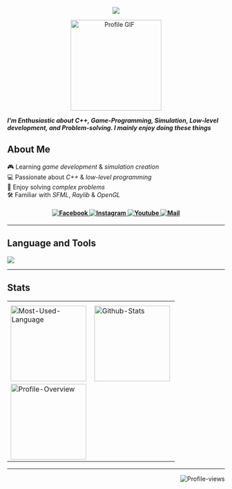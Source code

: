 <p align="center">
<img src="https://readme-typing-svg.herokuapp.com?font=Tekture&pause=1000&color=32CD32&width=435&lines=Hello+There...;Welcome+to+my+profile&center=true"/>
    <p align="center">
        <img src="marin.gif" alt="Profile GIF" width="210" height="210"/>
    </p>
</p>
 
<i><b>I'm Enthusiastic about C++, Game-Programming, Simulation, Low-level development, and Problem-solving. I mainly enjoy doing these things</b></i>

## About Me
🎮 Learning <i>game development</i> & <i>simulation creation</i><br>
💻 Passionate about <i>C++</i> & <i>low-level programming</i><br>
🧩 Enjoy solving <i>complex problems</i><br>
🛠️ Familiar with <i>SFML</i>, <i>Raylib</i> & <i>OpenGL</i>

<h4 align="center">
<a href="https://www.facebook.com/" target="_blank">
<img alt="Facebook"
src="https://img.shields.io/badge/Facebook-32CD32?style=for-the-badge&logo=facebook&logoColor=ffffff&labelColor=006400" />
</a>
<a href="https://www.instagram.com/bishmitregmi/" target="_blank">
<img alt="Instagram"
src="https://img.shields.io/badge/Instagram-32CD32?style=for-the-badge&logo=instagram&logoColor=ffffff&labelColor=006400" />
</a>
<a href="https://www.youtube.com/channel/UCyoqVIV6FSTqxPWbmplJrjg" target="_blank">
<img alt="Youtube"
src="https://img.shields.io/badge/Youtube-32CD32?style=for-the-badge&logo=youtube&logoColor=ffffff&labelColor=006400" />
</a>
<a href="mailto:bishmit@gmail.com" target="_blank">
<img alt="Mail"
src="https://img.shields.io/badge/Mail-32CD32?style=for-the-badge&logo=gmail&logoColor=ffffff&labelColor=006400" />
</a>
</h4>
<hr/>

## Language and Tools

<img src="https://skillicons.dev/icons?i=cpp,c,cs,python,git,github,mysql,html,css,javascript,django,cmake,unity,blender,photoshop&perline=10&theme=light" />
<hr/>

## Stats
<table align="center">
<tr>
<th colspan="2">
</th>
</tr>
<tr>
<td align="left">
<img align="left" height="175vh" alt="Most-Used-Language"
src="https://github-readme-stats.vercel.app/api/top-langs?username=Bishmit&show_icons=true&theme=tokyonight&layout=compact&bg_color=00000000" />
</td>
<td align="left">
<img align="left" height="175vh" alt="Github-Stats"
src="https://github-readme-stats.vercel.app/api?username=Bishmit&show_icons=true&theme=tokyonight&bg_color=00000000" />
</td>
</tr>
<tr>
<td align="left">
<img align="left" height="175vh" alt="Profile-Overview"
src="https://github-readme-streak-stats.herokuapp.com/?user=Bishmit&theme=tokyonight&background=00000000" />
</td>
</tr>
</table>

<hr />

<p align="right">
<img alt="Profile-views"
src="https://komarev.com/ghpvc/?username=Bishmit&style=for-the-badge&color=32CD32" />
</p>
